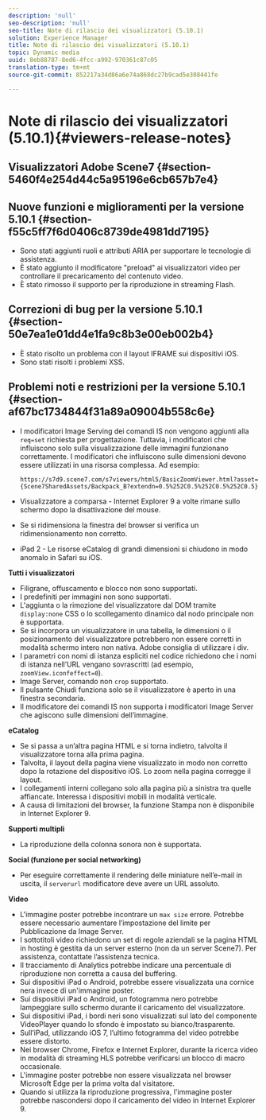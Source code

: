 ```yaml
---
description: 'null'
seo-description: 'null'
seo-title: Note di rilascio dei visualizzatori (5.10.1)
solution: Experience Manager
title: Note di rilascio dei visualizzatori (5.10.1)
topic: Dynamic media
uuid: 8eb88787-8ed6-4fcc-a992-970361c87c05
translation-type: tm+mt
source-git-commit: 852217a34d86a6e74a868dc27b9cad5e308441fe

---
```



# Note di rilascio dei visualizzatori (5.10.1){#viewers-release-notes}

## Visualizzatori Adobe Scene7 {#section-5460f4e254d44c5a95196e6cb657b7e4}

## Nuove funzioni e miglioramenti per la versione 5.10.1 {#section-f55c5ff7f6d0406c8739de4981dd7195}

* Sono stati aggiunti ruoli e attributi ARIA per supportare le tecnologie di assistenza.
* È stato aggiunto il modificatore &quot;preload&quot; ai visualizzatori video per controllare il precaricamento del contenuto video.
* È stato rimosso il supporto per la riproduzione in streaming Flash.

## Correzioni di bug per la versione 5.10.1 {#section-50e7ea1e01dd4e1fa9c8b3e00eb002b4}

* È stato risolto un problema con il layout IFRAME sui dispositivi iOS.
* Sono stati risolti i problemi XSS.

## Problemi noti e restrizioni per la versione 5.10.1 {#section-af67bc1734844f31a89a09004b558c6e}

* I modificatori Image Serving dei comandi IS non vengono aggiunti alla `req=set` richiesta per progettazione. Tuttavia, i modificatori che influiscono solo sulla visualizzazione delle immagini funzionano correttamente. I modificatori che influiscono sulle dimensioni devono essere utilizzati in una risorsa complessa. Ad esempio:

   `https://s7d9.scene7.com/s7viewers/html5/BasicZoomViewer.html?asset= {Scene7SharedAssets/Backpack_B?extendn=0.5%252C0.5%252C0.5%252C0.5}`

* Visualizzatore a comparsa - Internet Explorer 9 a volte rimane sullo schermo dopo la disattivazione del mouse.
* Se si ridimensiona la finestra del browser si verifica un ridimensionamento non corretto.
* iPad 2 - Le risorse eCatalog di grandi dimensioni si chiudono in modo anomalo in Safari su iOS.

**Tutti i visualizzatori**

* Filigrane, offuscamento e blocco non sono supportati.
* I predefiniti per immagini non sono supportati.
* L&#39;aggiunta o la rimozione del visualizzatore dal DOM tramite `display:none` CSS o lo scollegamento dinamico dal nodo principale non è supportata.
* Se si incorpora un visualizzatore in una tabella, le dimensioni o il posizionamento del visualizzatore potrebbero non essere corretti in modalità schermo intero non nativa. Adobe consiglia di utilizzare i div.
* I parametri con nomi di istanza espliciti nel codice richiedono che i nomi di istanza nell’URL vengano sovrascritti (ad esempio, `zoomView.iconfeffect=0`).
* Image Server, comando non `crop` supportato.
* Il pulsante Chiudi funziona solo se il visualizzatore è aperto in una finestra secondaria.
* Il modificatore dei comandi IS non supporta i modificatori Image Server che agiscono sulle dimensioni dell’immagine.

**eCatalog**

* Se si passa a un’altra pagina HTML e si torna indietro, talvolta il visualizzatore torna alla prima pagina.
* Talvolta, il layout della pagina viene visualizzato in modo non corretto dopo la rotazione del dispositivo iOS. Lo zoom nella pagina corregge il layout.
* I collegamenti interni collegano solo alla pagina più a sinistra tra quelle affiancate. Interessa i dispositivi mobili in modalità verticale.
* A causa di limitazioni del browser, la funzione Stampa non è disponibile in Internet Explorer 9.

**Supporti multipli**

* La riproduzione della colonna sonora non è supportata.

**Social (funzione per social networking)**

* Per eseguire correttamente il rendering delle miniature nell’e-mail in uscita, il `serverurl` modificatore deve avere un URL assoluto.

**Video**

* L&#39;immagine poster potrebbe incontrare un `max size` errore. Potrebbe essere necessario aumentare l’impostazione del limite per Pubblicazione da Image Server.
* I sottotitoli video richiedono un set di regole aziendali se la pagina HTML in hosting è gestita da un server esterno (non da un server Scene7). Per assistenza, contattate l’assistenza tecnica.
* Il tracciamento di Analytics potrebbe indicare una percentuale di riproduzione non corretta a causa del buffering.
* Sui dispositivi iPad o Android, potrebbe essere visualizzata una cornice nera invece di un&#39;immagine poster.
* Sui dispositivi iPad o Android, un fotogramma nero potrebbe lampeggiare sullo schermo durante il caricamento del visualizzatore.
* Sui dispositivi iPad, i bordi neri sono visualizzati sul lato del componente VideoPlayer quando lo sfondo è impostato su bianco/trasparente.
* Sull’iPad, utilizzando iOS 7, l’ultimo fotogramma del video potrebbe essere distorto.
* Nei browser Chrome, Firefox e Internet Explorer, durante la ricerca video in modalità di streaming HLS potrebbe verificarsi un blocco di macro occasionale.
* L&#39;immagine poster potrebbe non essere visualizzata nel browser Microsoft Edge per la prima volta dal visitatore.
* Quando si utilizza la riproduzione progressiva, l&#39;immagine poster potrebbe nascondersi dopo il caricamento del video in Internet Explorer 9.

